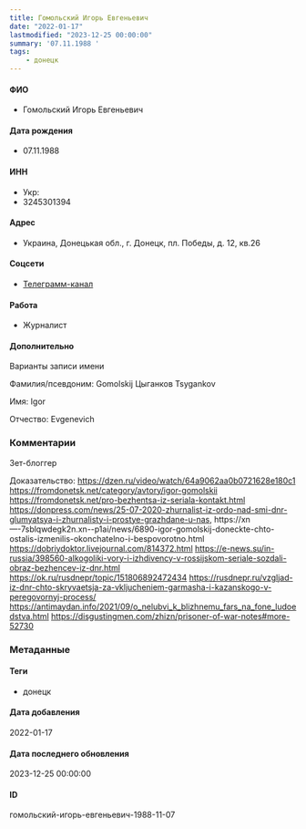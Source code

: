 ```yaml
---
title: Гомольский Игорь Евгеньевич
date: "2022-01-17"
lastmodified: "2023-12-25 00:00:00"
summary: '07.11.1988 '
tags: 
    - донецк
---
```

<!--# pp1-->
<!--## Фигурант-->
<!--### Личные данные-->
#### ФИО
- Гомольский Игорь Евгеньевич
#### Дата рождения
- 07.11.1988
#### ИНН
- Укр:
-  3245301394
#### Адрес
- Украина, Донецькая обл., г. Донецк, пл. Победы, д. 12, кв.26
#### Соцсети
- [Телеграмм-канал](https://t.me/harry_homolsky)
#### Работа
- Журналист
#### Дополнительно
Варианты записи имени
 
Фамилия/псевдоним:
Gomolskij
Цыганков
Tsygankov
  
Имя:
Igor
  
Отчество:
Evgenevich
### Комментарии
Зет-блоггер
 
Доказательство:
https://dzen.ru/video/watch/64a9062aa0b0721628e180c1
https://fromdonetsk.net/category/avtory/igor-gomolskii
https://fromdonetsk.net/pro-bezhentsa-iz-seriala-kontakt.html
https://donpress.com/news/25-07-2020-zhurnalist-iz-ordo-nad-smi-dnr-glumyatsya-i-zhurnalisty-i-prostye-grazhdane-u-nas,
https://xn—-7sblqwdegk2n.xn--p1ai/news/6890-igor-gomolskij-doneckte-chto-ostalis-izmenilis-okonchatelno-i-bespovorotno.html
https://dobriydoktor.livejournal.com/814372.html
https://e-news.su/in-russia/398560-alkogoliki-vory-i-izhdivency-v-rossijskom-seriale-sozdali-obraz-bezhencev-iz-dnr.html https://ok.ru/rusdnepr/topic/151806892472434 https://rusdnepr.ru/vzgljad-iz-dnr-chto-skryvaetsja-za-vkljucheniem-garmasha-i-kazanskogo-v-peregovornyj-process/
https://antimaydan.info/2021/09/o_nelubvi_k_blizhnemu_fars_na_fone_ludoedstva.html
https://disgustingmen.com/zhizn/prisoner-of-war-notes#more-52730
### Метаданные
#### Теги
- донецк
#### Дата добавления
2022-01-17
#### Дата последнего обновления
2023-12-25 00:00:00
#### ID
гомольский-игорь-евгеньевич-1988-11-07
<!--## END;-->
